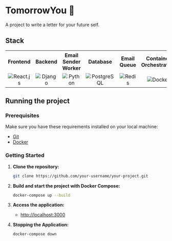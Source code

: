 # TomorrowYou 💌

A project to write a letter for your future self.

## Stack

<table style="width: 100%; text-align: center;">
    <tr>
        <th>Frontend</th>
        <th>Backend</th>
        <th>Email Sender Worker</th>
        <th>Database</th>
        <th>Email Queue</th>
        <th>Container Orchestration</th>
    </tr>
    <tr>
        <td><img src="https://img.shields.io/badge/-React.js-0D1117?style=for-the-badge&logo=react&labelColor=0D1117" alt="React.js"></td>
        <td><img src="https://img.shields.io/badge/-django-0D1117?style=for-the-badge&logo=django&logoColor=green&labelColor=0D1117" alt="Django"></td>
        <td><img src="https://img.shields.io/badge/-python-0D1117?style=for-the-badge&logo=python&logoColor=blue&labelColor=0D1117" alt="Python"></td>
        <td><img src="https://img.shields.io/badge/PostgreSQL-0D1117?style=for-the-badge&logo=postgresql&labelColor=0D1117" alt="PostgreSQL"></td>
        <td><img src="https://img.shields.io/badge/Redis-0D1117?style=for-the-badge&logo=redis&labelColor=0D1117" alt="Redis"></td>
        <td><img src="https://img.shields.io/badge/Docker-0D1117?style=for-the-badge&logo=docker&labelColor=0D1117" alt="Docker"></td>
    </tr>
</table>

## Running the project

### Prerequisites

Make sure you have these requirements installed on your local machine:

- [Git](https://git-scm.com/)
- [Docker](https://www.docker.com/products/docker-desktop)

### Getting Started

1. **Clone the repository:**

    ```bash
    git clone https://github.com/your-username/your-project.git
    ```
2. **Build and start the project with Docker Compose:**

    ```bash
    docker-compose up --build
    ```

3. **Access the application:**
    - [http://localhost:3000]()

4. **Stopping the Application:**

    ```bash
    docker-compose down
    ```